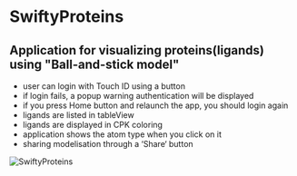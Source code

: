 # SwiftyProteins

Application for visualizing proteins(ligands) using "Ball-and-stick model"
---------------------------------------------------------------------------------------------------------------
- user can login with Touch ID using a button
- if login fails, a popup warning authentication will be displayed
- if you press Home button and relaunch the app, you should login again
- ligands are listed in tableView
- ligands are displayed in CPK coloring
- application shows the atom type when you click on it
- sharing modelisation through a ‘Share‘ button

![SwiftyProteins](https://github.com/nnaumenk/swiftyProteins/blob/master/SwiftyProteins.gif)
